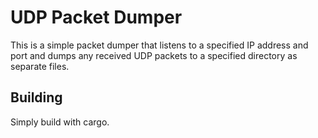 # UDP Packet Dumper
This is a simple packet dumper that listens to a specified IP address and port
and dumps any received UDP packets to a specified directory as separate files.

## Building
Simply build with cargo.